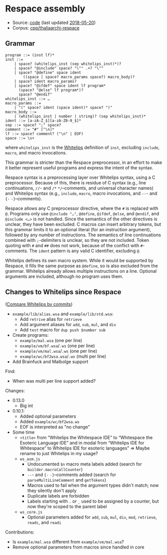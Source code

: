 # Respace assembly

- Source: [code](https://github.com/thaliaarchi/respace/blob/master/programs/preprocess.sh)
  (last updated [2018-05-20](https://github.com/thaliaarchi/respace/blob/57b1313484880261c623dc5e371bbdd2b39b520f/programs/preprocess.sh))
- Corpus: [cpp/thaliaarchi-respace](https://github.com/wspace/corpus/blob/main/cpp/thaliaarchi-respace/project.json)

## Grammar

```bnf
program ::= (inst lf)*
inst ::=
    | space? (whitelips_inst (sep whitelips_inst)*)?
    | space? "@include" space? "\"" .+? "\""
    | space? "@define" space ident
        ((space | space? macro_params space?) macro_body)?
    | space? ident macro_params?
    | space? "@ifdef" space ident lf program*
      (space? "@else" lf program*)?
      space? "@endif"
whitelips_inst ::= …
macro_params ::=
    | "(" space? ident (space ident)* space? ")"
macro_body ::=
    | (whitelips_inst | number | string)? (sep whitelips_inst)*
ident ::= [a-zA-Z_$][a-zA-Z0-9_$]*
sep ::= space? ";" space?
comment ::= "#" [^\n]*
lf ::= space? comment? ("\n" | EOF)
space ::= \s+
```

where `whitelips_inst` is the [Whitelips](whitelips.md) definition of `inst`,
excluding `include`, `macro`, and macro invocations.

This grammar is stricter than the Respace preprocessor, in an effort to make it
better represent useful programs and express the intent of the syntax.

Respace syntax is a preprocessing layer over Whitelips syntax, using a C
preprocessor. Because of this, there is residue of C syntax (e.g., line
continuations, `//`- and `/*` `*/`–comments, and universal character names) and
Whitelips syntax (e.g., `include`, `macro`, macro invocations, and `--`- and
`{-` `-}`–comments).

Respace allows any C preprocessor directive, where the `#` is replaced with `@`.
Programs only use `@include "…"`, `@define`, `@ifdef`, `@else`, and `@endif`,
and `@include <…>` is not handled. Since the semantics of the other directives
is unclear, they have been excluded. C macros can insert arbitrary tokens, but
this grammar limits it to an optional literal (for an instruction argument),
followed by any number of instructions. The semantics of line continuations
combined with `;`-delimiters is unclear, so they are not included. Token quoting
with `#` and `##` does not work, because of the conflict with `#`-comments. The
`ident` pattern is any valid C identifier, excluding `@`.

Whitelips defines its own macro system. While it would be supported by Respace,
it fills the same purpose as `@define`, so is also excluded from the grammar.
Whitelips already allows multiple instructions on a line. Optional arguments are
included, although no program uses them.

## Changes to Whitelips since Respace

([Compare Whitelips by commits](https://github.com/vii5ard/whitespace/compare/b19aedadc672e2110d8833a93f93639a48c49670..a42adf9407063fd4be09047e6d254364c5e5b9d2))

- `example/lib/alias.wsa` and `example/lib/std.wsa`:
  - Add `retrive` alias for `retrieve`
  - Add argument aliases for `add`, `sub`, `mul`, and `div`
  - Add `test` macro for `dup push $number sub`
- Create programs:
  - `example/mal.wsa` (one per line)
  - `example/vm/bf.wsa`/`.ws` (one per line)
  - `example/vm/mal.wsa`/`.ws` (one per line)
  - `example/wc/bf2wsa.wsa`/`.ws` (multi per line)
- Add Brainfuck and Malbolge support

Find:

- When was multi per line support added?

Changes:

- 0.13.0
  - Big int
- 0.10.1:
  - Added optional parameters
  - Added `example/wc/bf2wsa.ws`
  - EOF is interpreted as "no change"
- Some time
  - `<title>` from “Whitelips the Whitespace IDE” to “Whitespace the Esoteric
    Language IDE” and in modal from “Whitelips IDE for Whitespace” to Whitelips
    IDE for esoteric languages”
    => Maybe rename to just Whitelips in my usage?
  - `ws_asm.js`
    - Undocumented `$n` macro meta labels added (search for
        `builder.macroCallCounter`)
    - `--`- and `{-` `-}`–comments added (search for `parseMultiLineComment` and
      `getTokens`)
    - Macros used to fail when the argument types didn't match; now they
      silently don't apply
    - Duplicate labels are forbidden
    - Labels starting with `.` or `_` used to be assigned by a counter, but now
      they're scoped to the parent label
  - `ws_core.js`
    - Optional parameters added for `add`, `sub`, `mul`, `div`, `mod`,
      `retrieve`, `readc`, and `readi`

Contributions:

- Is `example/mal.wsa` different from `example/vm/mal.wsa`?
- Remove optional parameters from macros since handled in core
